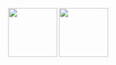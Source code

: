 

<img src="https://media.giphy.com/media/Ll22OhMLAlVDb8UQWe/giphy.gif" left="100" width="100" height="100" />
<img src="https://media.giphy.com/media/Ll22OhMLAlVDb8UQWe/giphy.gif" left="100" width="100" height="100" />
